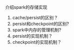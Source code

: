 介绍spark的存储实现
1. cache/persist的区别？
2. persist和checkpoint的区别?
3. spark中内存的管理机制?
4. persist的实现机制？
5. checkpoint的实现机制？
